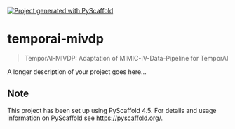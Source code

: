 <!-- These are examples of badges you might want to add to your README:
     please update the URLs accordingly

[![Built Status](https://api.cirrus-ci.com/github/<USER>/temporai-mivdp.svg?branch=main)](https://cirrus-ci.com/github/<USER>/temporai-mivdp)
[![ReadTheDocs](https://readthedocs.org/projects/temporai-mivdp/badge/?version=latest)](https://temporai-mivdp.readthedocs.io/en/stable/)
[![Coveralls](https://img.shields.io/coveralls/github/<USER>/temporai-mivdp/main.svg)](https://coveralls.io/r/<USER>/temporai-mivdp)
[![PyPI-Server](https://img.shields.io/pypi/v/temporai-mivdp.svg)](https://pypi.org/project/temporai-mivdp/)
[![Conda-Forge](https://img.shields.io/conda/vn/conda-forge/temporai-mivdp.svg)](https://anaconda.org/conda-forge/temporai-mivdp)
[![Monthly Downloads](https://pepy.tech/badge/temporai-mivdp/month)](https://pepy.tech/project/temporai-mivdp)
[![Twitter](https://img.shields.io/twitter/url/http/shields.io.svg?style=social&label=Twitter)](https://twitter.com/temporai-mivdp)
-->

[![Project generated with PyScaffold](https://img.shields.io/badge/-PyScaffold-005CA0?logo=pyscaffold)](https://pyscaffold.org/)

# temporai-mivdp

> TemporAI-MIVDP: Adaptation of MIMIC-IV-Data-Pipeline for TemporAI

A longer description of your project goes here...


<!-- pyscaffold-notes -->

## Note

This project has been set up using PyScaffold 4.5. For details and usage
information on PyScaffold see https://pyscaffold.org/.
